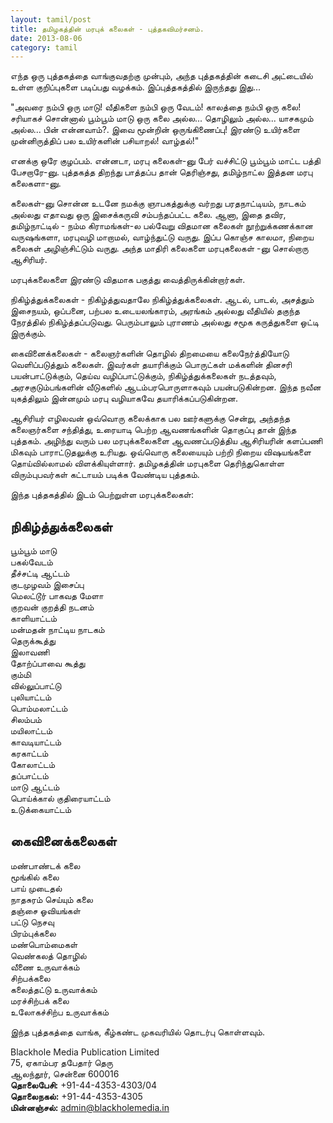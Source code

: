 ```yaml
---
layout: tamil/post
title: தமிழகத்தின் மரபுக் கலைகள் - புத்தகவிமர்சனம்.
date: 2013-08-06
category: tamil
---
```


எந்த ஒரு புத்தகத்தை வாங்குவதற்கு முன்பும், அந்த புத்தகத்தின் கடைசி அட்டையில் உள்ள குறிப்புகளை படிப்பது வழக்கம். இப்புத்தகத்தில் இருந்தது இது...

"அவரை நம்பி ஒரு மாடு! வீதிகளை நம்பி ஒரு வேடம்! காலத்தை நம்பி ஒரு கலை! சரியாகச் சொன்னால் பூம்பூம் மாடு ஒரு கலை அல்ல... தொழிலும் அல்ல... யாசகமும் அல்ல... பின் என்னவாம்?. இவை மூன்றின் ஒருங்கிணைப்பு! இரண்டு உயிர்களை முன்னிருத்திப் பல உயிர்களின் பசியாறல்! வாழ்தல்!"

எனக்கு ஒரே குழப்பம். என்னடா, மரபு கலைகள்-னு பேர் வச்சிட்டு பூம்பூம் மாட்ட பத்தி பேசறாரே-னு. புத்தகத்த திறந்து பாத்தப்ப தான் தெரிஞ்சது, தமிழ்நாட்ல இத்தன மரபு கலைகளா-னு.

கலைகள்-னு சொன்ன உடனே நமக்கு ஞாபகத்துக்கு வர்றது பரதநாட்டியம், நாடகம் அல்லது எதாவது ஒரு இசைக்கருவி சம்பந்தப்பட்ட கலை. ஆனா, இதை தவிர, தமிழ்நாட்டில் - நம்ம கிராமங்கள்-ல பல்வேறு விதமான கலைகள் நூற்றுக்கணக்கான வருஷங்களா, மரபுவழி மாறாமல், வாழ்ந்துட்டு வருது. இப்ப கொஞ்ச காலமா, நிறைய கலைகள் அழிஞ்சிட்டும் வருது. அந்த மாதிரி கலைகளை மரபுகலைகள் -னு சொல்றாரு ஆசிரியர்.

மரபுக்கலைகளை இரண்டு விதமாக பகுத்து வைத்திருக்கின்றார்கள்.

நிகிழ்த்துக்கலைகள் - நிகிழ்த்துவதாலே நிகிழ்த்துக்கலைகள். ஆடல், பாடல், அசத்தும் இசைநயம், ஒப்பனை, பற்பல உடையலங்காரம், அரங்கம் அல்லது வீதியில் தகுந்த நேரத்தில் நிகிழ்த்தப்படுவது. பெரும்பாலும் புராணம் அல்லது சமூக கருத்துகளை ஒட்டி இருக்கும்.

கைவினைக்கலைகள் - கலைஞர்களின் தொழில் திறமையை கலைநேர்த்தியோடு வெளிப்படுத்தும் கலைகள். இவர்கள் தயாரிக்கும் பொருட்கள் மக்களின் தினசரி பயன்பாட்டுக்கும், தெய்வ வழிப்பாட்டுக்கும், நிகிழ்த்துக்கலைகள் நடத்தவும், அரசகுடும்பங்களின் வீடுகளில் ஆடம்பரபொருளாகவும் பயன்படுகின்றன. இந்த நவீன யுகத்திலும் இன்னமும் மரபு வழியாகவே தயாரிக்கப்படுகின்றன.

ஆசிரியர் எழிலவன் ஒவ்வொரு கலைக்காக பல ஊர்களுக்கு சென்று, அந்தந்த கலைஞர்களை சந்தித்து, உரையாடி பெற்ற ஆவணங்களின் தொகுப்பு தான் இந்த புத்தகம். அழிந்து வரும் பல மரபுக்கலைகளை ஆவணப்படுத்திய ஆசிரியரின் களப்பணி மிகவும் பாராட்டுதலுக்கு உரியது. ஒவ்வொரு கலையையும் பற்றி நிறைய விஷயங்களை தொய்வில்லாமல் விளக்கியுள்ளார். தமிழகத்தின் மரபுகளை தெரிந்துகொள்ள விரும்புபவர்கள் கட்டாயம் படிக்க வேண்டிய புத்தகம்.

இந்த புத்தகத்தில் இடம் பெற்றுள்ள மரபுக்கலைகள்:

## நிகிழ்த்துக்கலைகள்

பூம்பூம் மாடு <br/>
பகல்வேடம் <br/>
தீச்சட்டி ஆட்டம் <br/>
குடமுழவம் இசைப்பு <br/>
மெலட்டூர் பாகவத மேளா <br/>
குறவன் குறத்தி நடனம் <br/>
காளியாட்டம் <br/>
மன்மதன் நாட்டிய நாடகம் <br/>
தெருக்கூத்து <br/>
இலாவணி <br/>
தோற்ப்பாவை கூத்து <br/>
கும்மி <br/>
வில்லுப்பாட்டு <br/>
புலியாட்டம் <br/>
பொம்மலாட்டம் <br/>
சிலம்பம் <br/>
மயிலாட்டம் <br/>
காவடியாட்டம் <br/>
கரகாட்டம் <br/>
கோலாட்டம் <br/>
தப்பாட்டம் <br/>
மாடு ஆட்டம் <br/>
பொய்க்கால் குதிரையாட்டம் <br/>
உடுக்கையாட்டம்

## கைவினைக்கலைகள்

மண்பாண்டக் கலை <br/>
மூங்கில் கலை <br/>
பாய் முடைதல் <br/>
நாதசுரம் செய்யும் கலை <br/>
தஞ்சை ஓவியங்கள் <br/>
பட்டு நெசவு <br/>
பிரம்புக்கலை <br/>
மண்பொம்மைகள் <br/>
வெண்கலத் தொழில் <br/>
வீணை உருவாக்கம் <br/>
சிற்பக்கலை <br/>
கலைத்தட்டு உருவாக்கம் <br/>
மரச்சிற்பக் கலை <br/>
உலோகச்சிற்ப உருவாக்கம்

இந்த புத்தகத்தை வாங்க, கீழ்கண்ட முகவரியில் தொடர்பு கொள்ளவும்.

Blackhole Media Publication Limited <br/>
75, ஏகாம்பர தபேதார் தெரு <br/>
ஆலந்தூர், சென்னை 600016 <br/>
**தொலைபேசி:** +91-44-4353-4303/04 <br/>
**தொலைநகல்:** +91-44-4353-4305 <br/>
**மின்னஞ்சல்:** admin@blackholemedia.in
